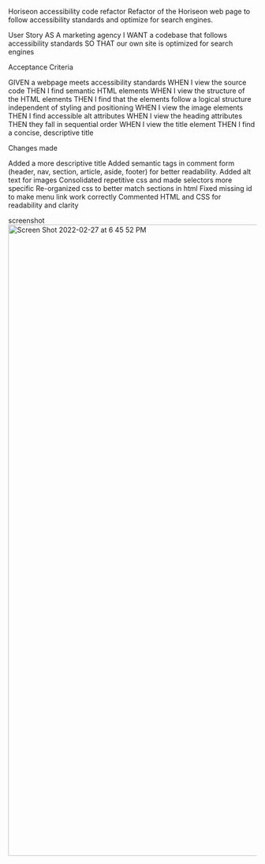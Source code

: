 Horiseon accessibility code refactor
Refactor of the Horiseon web page to follow accessibility standards and optimize for search engines.

User Story
AS A marketing agency
I WANT a codebase that follows accessibility standards
SO THAT our own site is optimized for search engines

Acceptance Criteria

GIVEN a webpage meets accessibility standards
WHEN I view the source code
THEN I find semantic HTML elements
WHEN I view the structure of the HTML elements
THEN I find that the elements follow a logical structure independent of styling and positioning
WHEN I view the image elements
THEN I find accessible alt attributes
WHEN I view the heading attributes
THEN they fall in sequential order
WHEN I view the title element
THEN I find a concise, descriptive title

Changes made

Added a more descriptive title
Added semantic tags in comment form (header, nav, section, article, aside, footer) for better readability.
Added alt text for images
Consolidated repetitive css and made selectors more specific
Re-organized css to better match sections in html
Fixed missing id to make menu link work correctly
Commented HTML and CSS for readability and clarity


screenshot
<img width="1280" alt="Screen Shot 2022-02-27 at 6 45 52 PM" src="https://user-images.githubusercontent.com/99306075/155905152-8531ecdb-f5f9-4d67-b79d-2062ee6febc1.png">


